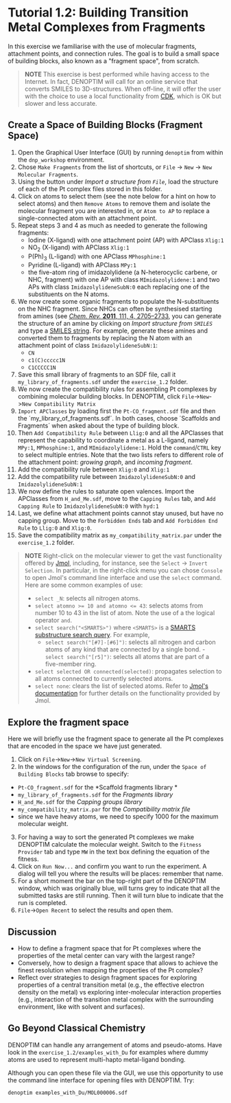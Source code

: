 # Tutorial 1.2: Building Transition Metal Complexes from Fragments

In this exercise we familiarise with the use of molecular fragments, attachment points, and connection rules. The goal is to build a small space of building blocks, also known as a "fragment space", from scratch.

> **NOTE** This exercise is best performed while having access to the Internet. In fact, DENOPTIM will call for an online service that converts SMILES to 3D-structures. When off-line, it will offer the user with the choice to use a local functionality from [CDK](https://cdk.github.io/), which is OK but slower and less accurate.


## Create a Space of Building Blocks (Fragment Space)

1. Open the Graphical User Interface (GUI) by running `denoptim` from within the `dnp_workshop` environment.
2. Chose `Make Fragments` from the list of shortcuts, or `File` -> `New` -> `New Molecular Fragments`.
3. Using the button under *Import a structure from `File`*, load the structure of each of the Pt complex files stored in this folder.
4. Click on atoms to select them (see the note below for a hint on how to select atoms) and then `Remove Atoms` to remove them and isolate the molecular fragment you are interested in, or `Atom to AP` to replace a single-connected atom with an attachment point.
5. Repeat steps 3 and 4 as much as needed to generate the following fragments:
	- Iodine (X-ligand) with one attachment point (AP) with APClass `Xlig:1`
	- NO<sub>2</sub> (X-ligand) with APClass `Xlig:1`
	- P(Ph)<sub>3</sub> (L-ligand) with one APClass `MPhosphine:1`
	- Pyridine (L-ligand) with APClass `MPy:1`
	- the five-atom ring of imidazolylidene (a N-heterocyclic carbene, or NHC, fragment) with one AP with class `MImidazolylidene:1` and two APs with class `ImidazolylideneSubN:0` each replacing one of the substituents on the N atoms.
6. We now create some organic fragments to populate the N-substituents on the NHC fragment. Since NHCs can often be synthesised starting from amines (see [*Chem. Rev.* **2011**, 111, 4, 2705–2733](https://doi.org/10.1021/cr100328e), you can generate the structure of an amine by clicking on *Import structure from `SMILES`* and type a [SMILES string](https://www.daylight.com/dayhtml/doc/theory/theory.smiles.html). For example, generate these amines and converted them to fragments by replacing the N atom with an attachment point of class `ImidazolylideneSubN:1`:
	- `CN`
	- `c1(C)ccccc1N`
	- `C1CCCCC1N`
7. Save this small library of fragments to an SDF file, call it `my_library_of_fragments.sdf` under the `exercise_1.2` folder.
8. We now create the compatibility rules for assembling Pt complexes by combining molecular building blocks. In DENOPTIM, click `File`->`New`->`New Compatibility Matrix`
9. `Import APClasses` by loading first the `Pt-CO_fragment.sdf` file and then the ´my_library_of_fragments.sdf´. In both cases, choose ´Scaffolds and Fragments´ when asked about the type of building block.
10. Then `Add Compatibility Rule` between `Llig:0` and all the APClasses that represent the capability to coordinate a metal as a L-ligand, namely `MPy:1`, `MPhosphine:1`, and `MImidazolylidene:1`. Hold the `command`/`CTRL` key to select multiple entries. Note that the two lists refers to different role of the attachment point: *growing graph*, and *incoming fragment*.
11. Add the compatibility rule between `Xlig:0` and `Xlig:1`
12. Add the compatibility rule between `ImidazolylideneSubN:0` and `ImidazolylideneSubN:1`
13. We now define the rules to saturate open valences. Import the APClasses from `H_and_Me.sdf`, move to the `Capping Rules` tab, and `Add Capping Rule` to `ImidazolylideneSubN:0` with `hyd:1`
14. Last, we define what attachment points cannot stay unused, but have no capping group. Move to the `Forbidden Ends` tab and `Add Forbidden End Rule` to `Llig:0`  and `Xlig:0`.
15. Save the compatibility matrix as `my_compatibility_matrix.par` under the `exercise_1.2` folder.

> **NOTE** Right-click on the molecular viewer to get the vast functionality offered by [Jmol](http://jmol.sourceforge.net/), including, for instance, see the `Select` -> `Invert Selection`. In particular, in the right-click menu you can chose `Console` to open Jmol's command line interface and use the `select` command. Here are some common examples of use:
> - `select _N`: selects all nitrogen atoms.
> - `select atomno >= 10 and atomno <= 43`: selects atoms from number 10 to 43 in the list of atom. Note the use of a the logical operator `and`.
> - `select search("<SMARTS>")` where `<SMARTS>` is a [SMARTS substructure search query](https://www.daylight.com/dayhtml/doc/theory/theory.smarts.html). For example,
>	- `select search("[#7]-[#6]")`: selects all nitrogen and carbon atoms of any kind that are connected by a single bond.
	- `select search("[r5]")`: selects all atoms that are part of a five-member ring.
> - `select selected OR connected(selected)`: propagates selection to all atoms connected to currently selected atoms.
> - `select none`: clears the list of selected atoms.
> Refer to [Jmol's documentation](https://chemapps.stolaf.edu/jmol/docs/) for further details on the functionality provided by Jmol.

## Explore the fragment space
Here we will briefly use the fragment space to generate all the Pt complexes that are encoded in the space we have just generated.
1. Click on `File`->`New`->`New Virtual Screening`.
2. In the windows for the configuration of the run, under the `Space of Building Blocks` tab browse to specify:
- `Pt-CO_fragment.sdf` for the *Scaffold fragments library *
- `my_library_of_fragments.sdf` for the *Fragments library*
- `H_and_Me.sdf` for the *Capping groups library*
- `my_compatibility_matrix.par` for the *Compatibility matrix file*
- since we have heavy atoms, we need to specify 1000 for the maximum molecular weight.
3. For having a way to sort the generated Pt complexes we make DENOPTIM calculate the molecular weight. Switch to the `Fitness Provider` tab and type `MW` in the text box defining the equation of the fitness.
4. Click on `Run Now...` and confirm you want to run the experiment. A dialog will tell you where the results will be places: remember that name.
5. For a short moment the bar on the top-right part of the DENOPTIM window, which was originally blue, will turns grey to indicate that all the submitted tasks are still running. Then it will turn blue to indicate that the run is completed.
6. `File`->`Open Recent` to select the results and open them.

## Discussion
- How to define a fragment space that for Pt complexes where the properties of the metal center can vary with the largest range?
- Conversely, how to design a fragment space that allows to achieve the finest resolution when mapping the properties of the Pt complex?
- Reflect over strategies to design fragment spaces for exploring properties of a central transition metal (e.g., the effective electron density on the metal) vs exploring inter-molecular interaction properties (e.g., interaction of the transition metal complex with the surrounding environment, like with solvent and surfaces).

## Go Beyond Classical Chemistry
DENOPTIM can handle any arrangement of atoms and pseudo-atoms. Have  look in the `exercise_1.2/examples_with_Du` for examples where dummy atoms are used to represent multi-hapto metal-ligand bonding.

Although you can open these file via the GUI, we use this opportunity to use the command line interface for opening files with DENOPTIM. Try:
```
denoptim examples_with_Du/MOL000006.sdf
```
